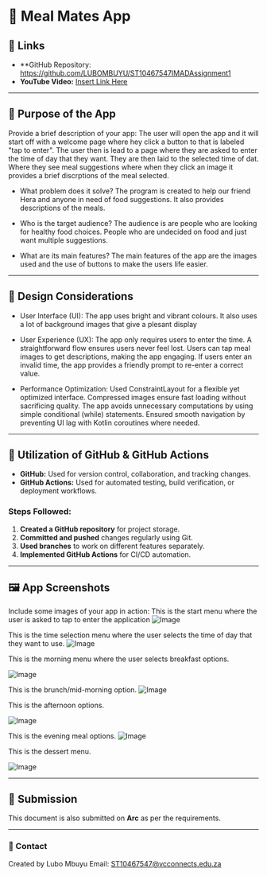 # 📱 Meal Mates App

## 🔗 Links
- **GitHub Repository: https://github.com/LUBOMBUYU/ST10467547IMADAssignment1
- **YouTube Video:** [Insert Link Here](https://youtube.com/your-video-link)

---

## 📌 Purpose of the App
Provide a brief description of your app:
The user will open the app and it will start off with a welcome page where hey click a button to that is labeled "tap to enter".
The user then is lead to a page where they are asked to enter the time of day that they want. They are then laid to the selected
time of dat. Where they see meal suggestions where when they click an image it provides a brief discrptions of the meal selected.


- What problem does it solve?
The program is created to help our friend Hera and anyone in need of food suggestions.
It also provides descriptions of the meals.
  
- Who is the target audience?
The audience is are people who are looking for healthy food choices.
People who are undecided on food and just want multiple suggestions.

  
- What are its main features?
The main features of the app are the images used and the use of buttons to make the users life easier.
---

## 🎨 Design Considerations
- User Interface (UI):
The app uses bright and vibrant colours. It also uses a lot of background images that give a plesant display

- User Experience (UX):
The app only requires users to enter the time.
A straightforward flow ensures users never feel lost.
Users can tap meal images to get descriptions, making the app engaging.
If users enter an invalid time, the app provides a friendly prompt to re-enter a correct value.

- Performance Optimization:
Used ConstraintLayout for a flexible yet optimized interface.
Compressed images ensure fast loading without sacrificing quality.
The app avoids unnecessary computations by using simple conditional (while) statements.
Ensured smooth navigation by preventing UI lag with Kotlin coroutines where needed.

---

## 🔄 Utilization of GitHub & GitHub Actions
- **GitHub:** Used for version control, collaboration, and tracking changes.
- **GitHub Actions:** Used for automated testing, build verification, or deployment workflows.

### **Steps Followed:**
1. **Created a GitHub repository** for project storage.
2. **Committed and pushed** changes regularly using Git.
3. **Used branches** to work on different features separately.
4. **Implemented GitHub Actions** for CI/CD automation.

---

## 🖼️ App Screenshots
Include some images of your app in action:
This is the start menu where the user is asked to tap to enter the application
![Image](https://github.com/user-attachments/assets/8d9061bd-8299-41e1-b74c-d698fd77dcb8)

This is the time selection menu where the user selects the time of day that they want to use.
![Image](https://github.com/user-attachments/assets/9e53ed98-2dd5-4299-8bc7-8a4806d8d163)

This is the morning menu where the user selects breakfast options.

![Image](https://github.com/user-attachments/assets/e0c996f1-eed6-4f5e-884c-15d16c1f4ed9)

This is the brunch/mid-morning option.
![Image](https://github.com/user-attachments/assets/c9c6f328-7697-40fb-b71c-c9b1ca719744)

This is the afternoon options.

![Image](https://github.com/user-attachments/assets/890288b3-7a0a-4939-828b-d66f39e990bb)

This is the evening meal options.
![Image](https://github.com/user-attachments/assets/4cf31ada-d111-4617-8eb3-6c7be14a5595)

This is the dessert menu.

![Image](https://github.com/user-attachments/assets/c333889b-fbb6-4612-9878-1e624b5c7431)

---

## 📂 Submission
This document is also submitted on **Arc** as per the requirements.

---

### **📧 Contact**
Created by Lubo Mbuyu 
Email: ST10467547@vcconnects.edu.za
